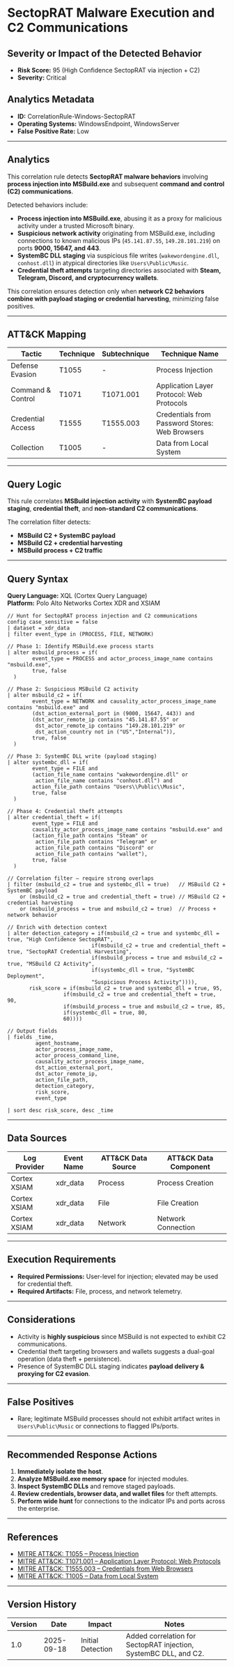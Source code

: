 # SectopRAT Malware Execution and C2 Communications

## Severity or Impact of the Detected Behavior
- **Risk Score:** 95 (High Confidence SectopRAT via injection + C2)  
- **Severity:** Critical  

## Analytics Metadata
- **ID:** CorrelationRule-Windows-SectopRAT  
- **Operating Systems:** WindowsEndpoint, WindowsServer  
- **False Positive Rate:** Low  

---

## Analytics

This correlation rule detects **SectopRAT malware behaviors** involving **process injection into MSBuild.exe** and subsequent **command and control (C2) communications**.  

Detected behaviors include:  

- **Process injection into MSBuild.exe**, abusing it as a proxy for malicious activity under a trusted Microsoft binary.  
- **Suspicious network activity** originating from MSBuild.exe, including connections to known malicious IPs (`45.141.87.55`, `149.28.101.219`) on ports **9000, 15647, and 443**.  
- **SystemBC DLL staging** via suspicious file writes (`wakewordengine.dll`, `conhost.dll`) in atypical directories like `Users\Public\Music`.  
- **Credential theft attempts** targeting directories associated with **Steam, Telegram, Discord, and cryptocurrency wallets**.  

This correlation ensures detection only when **network C2 behaviors combine with payload staging or credential harvesting**, minimizing false positives.

---

## ATT&CK Mapping

| Tactic             | Technique | Subtechnique | Technique Name                                  |
|--------------------|-----------|--------------|------------------------------------------------|
| Defense Evasion    | T1055     | -            | Process Injection                              |
| Command & Control  | T1071     | T1071.001    | Application Layer Protocol: Web Protocols      |
| Credential Access  | T1555     | T1555.003    | Credentials from Password Stores: Web Browsers |
| Collection         | T1005     | -            | Data from Local System                         |

---

## Query Logic

This rule correlates **MSBuild injection activity** with **SystemBC payload staging**, **credential theft**, and **non-standard C2 communications**.  

The correlation filter detects:  
- **MSBuild C2 + SystemBC payload**  
- **MSBuild C2 + credential harvesting**  
- **MSBuild process + C2 traffic**  

---

## Query Syntax

**Query Language:** XQL (Cortex Query Language)  
**Platform:** Polo Alto Networks Cortex XDR and XSIAM

```xql
// Hunt for SectopRAT process injection and C2 communications
config case_sensitive = false  
| dataset = xdr_data  
| filter event_type in (PROCESS, FILE, NETWORK) 

// Phase 1: Identify MSBuild.exe process starts 
| alter msbuild_process = if( 
        event_type = PROCESS and actor_process_image_name contains "msbuild.exe", 
        true, false 
  ) 

// Phase 2: Suspicious MSBuild C2 activity 
| alter msbuild_c2 = if( 
        event_type = NETWORK and causality_actor_process_image_name contains "msbuild.exe" and 
        (dst_action_external_port in (9000, 15647, 443)) and 
        (dst_actor_remote_ip contains "45.141.87.55" or  
         dst_actor_remote_ip contains "149.28.101.219" or 
         dst_action_country not in ("US","Internal")), 
        true, false 
  ) 

// Phase 3: SystemBC DLL write (payload staging) 
| alter systembc_dll = if( 
        event_type = FILE and 
        (action_file_name contains "wakewordengine.dll" or  
         action_file_name contains "conhost.dll") and 
        action_file_path contains "Users\\Public\\Music", 
        true, false 
  ) 

// Phase 4: Credential theft attempts 
| alter credential_theft = if( 
        event_type = FILE and 
        causality_actor_process_image_name contains "msbuild.exe" and 
        (action_file_path contains "Steam" or  
         action_file_path contains "Telegram" or 
         action_file_path contains "Discord" or 
         action_file_path contains "wallet"), 
        true, false 
  ) 

// Correlation filter – require strong overlaps 
| filter (msbuild_c2 = true and systembc_dll = true)   // MSBuild C2 + SystemBC payload 
    or (msbuild_c2 = true and credential_theft = true) // MSBuild C2 + credential harvesting 
    or (msbuild_process = true and msbuild_c2 = true)  // Process + network behavior 

// Enrich with detection context 
| alter detection_category = if(msbuild_c2 = true and systembc_dll = true, "High Confidence SectopRAT", 
                           if(msbuild_c2 = true and credential_theft = true, "SectopRAT Credential Harvesting", 
                           if(msbuild_process = true and msbuild_c2 = true, "MSBuild C2 Activity", 
                           if(systembc_dll = true, "SystemBC Deployment", 
                           "Suspicious Process Activity")))), 
       risk_score = if(msbuild_c2 = true and systembc_dll = true, 95, 
                  if(msbuild_c2 = true and credential_theft = true, 90, 
                  if(msbuild_process = true and msbuild_c2 = true, 85, 
                  if(systembc_dll = true, 80, 
                  60)))) 

// Output fields 
| fields _time, 
         agent_hostname, 
         actor_process_image_name, 
         actor_process_command_line, 
         causality_actor_process_image_name, 
         dst_action_external_port, 
         dst_actor_remote_ip, 
         action_file_path, 
         detection_category, 
         risk_score, 
         event_type 

| sort desc risk_score, desc _time
```

---

## Data Sources

| Log Provider   | Event Name | ATT&CK Data Source | ATT&CK Data Component        |
|----------------|------------|--------------------|------------------------------|
| Cortex XSIAM   | xdr_data   | Process            | Process Creation             |
| Cortex XSIAM   | xdr_data   | File               | File Creation                |
| Cortex XSIAM   | xdr_data   | Network            | Network Connection           |

---

## Execution Requirements  
- **Required Permissions:** User-level for injection; elevated may be used for credential theft.  
- **Required Artifacts:** File, process, and network telemetry.  

---

## Considerations  
- Activity is **highly suspicious** since MSBuild is not expected to exhibit C2 communications.  
- Credential theft targeting browsers and wallets suggests a dual-goal operation (data theft + persistence).  
- Presence of SystemBC DLL staging indicates **payload delivery & proxying for C2 evasion**.  

---

## False Positives  
- Rare; legitimate MSBuild processes should not exhibit artifact writes in `Users\Public\Music` or connections to flagged IPs/ports.  

---

## Recommended Response Actions  
1. **Immediately isolate the host**.  
2. **Analyze MSBuild.exe memory space** for injected modules.  
3. **Inspect SystemBC DLLs** and remove staged payloads.  
4. **Review credentials, browser data, and wallet files** for theft attempts.  
5. **Perform wide hunt** for connections to the indicator IPs and ports across the enterprise.  

---

## References  
- [MITRE ATT&CK: T1055 – Process Injection](https://attack.mitre.org/techniques/T1055/)  
- [MITRE ATT&CK: T1071.001 – Application Layer Protocol: Web Protocols](https://attack.mitre.org/techniques/T1071/001/)  
- [MITRE ATT&CK: T1555.003 – Credentials from Web Browsers](https://attack.mitre.org/techniques/T1555/003/)  
- [MITRE ATT&CK: T1005 – Data from Local System](https://attack.mitre.org/techniques/T1005/)  

---

## Version History  

| Version | Date       | Impact                  | Notes                                                             |
|---------|------------|-------------------------|-------------------------------------------------------------------|
| 1.0     | 2025-09-18 | Initial Detection       | Added correlation for SectopRAT injection, SystemBC DLL, and C2. |
